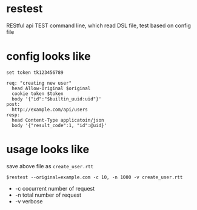 # restest
REStful api TEST command line, which read DSL file, test based on config file

# config looks like
```text
set token tk123456789

req: "creating new user"
  head Allow-Original $original
  cookie token $token
  body '{"id":"$builtin_uuid:uid"}'
post:
  http://example.com/api/users
resp:
  head Content-Type applicatoin/json
  body '{"result_code":1, "id":@uid}'
```

# usage looks like
save above file as `create_user.rtt`

`$restest --original=example.com -c 10, -n 1000 -v create_user.rtt`

- -c cocurrent number of request
- -n total number of request
- -v verbose
